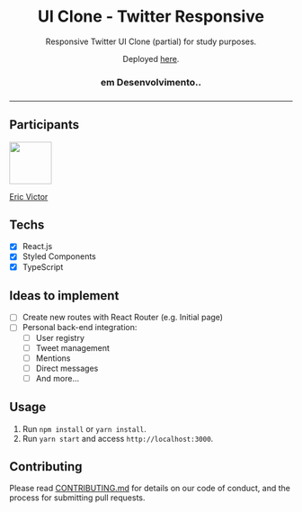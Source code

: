 <h1 align="center">
UI Clone - Twitter Responsive
</h1>

<p align="center">Responsive Twitter UI Clone (partial) for study purposes.</p>
<p align="center">Deployed <a href="https://twitterclonev.vercel.app/">here</a>.</p>
<h3 align="center">em Desenvolvimento..<h3/>

<hr>

## Participants

[<img src="https://avatars.githubusercontent.com/u/99108878?v=4" width="75px;"/>](https://github.com/ericvictorscosta)

[Eric Victor](https://github.com/ericvictorscosta)

## Techs

- [x] React.js
- [x] Styled Components
- [x] TypeScript

## Ideas to implement

- [ ] Create new routes with React Router (e.g. Initial page)
- [ ] Personal back-end integration:
  - [ ] User registry
  - [ ] Tweet management
  - [ ] Mentions
  - [ ] Direct messages
  - [ ] And more...

## Usage
1. Run `npm install` or `yarn install`.<br />
2. Run `yarn start` and access `http://localhost:3000`.<br />

## Contributing

Please read [CONTRIBUTING.md](CONTRIBUTING.md) for details on our code of conduct, and the process for submitting pull requests.
